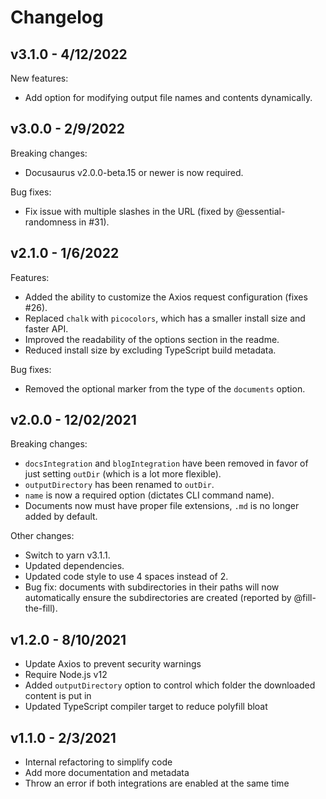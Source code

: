 # Changelog

## v3.1.0 - 4/12/2022

New features:

-   Add option for modifying output file names and contents dynamically.

## v3.0.0 - 2/9/2022

Breaking changes:

-   Docusaurus v2.0.0-beta.15 or newer is now required.

Bug fixes:

-   Fix issue with multiple slashes in the URL (fixed by @essential-randomness in #31).

## v2.1.0 - 1/6/2022

Features:

-   Added the ability to customize the Axios request configuration (fixes #26).
-   Replaced `chalk` with `picocolors`, which has a smaller install size and faster API.
-   Improved the readability of the options section in the readme.
-   Reduced install size by excluding TypeScript build metadata.

Bug fixes:

-   Removed the optional marker from the type of the `documents` option.

## v2.0.0 - 12/02/2021

Breaking changes:

-   `docsIntegration` and `blogIntegration` have been removed in favor of just setting `outDir` (which is a lot more flexible).
-   `outputDirectory` has been renamed to `outDir`.
-   `name` is now a required option (dictates CLI command name).
-   Documents now must have proper file extensions, `.md` is no longer added by default.

Other changes:

-   Switch to yarn v3.1.1.
-   Updated dependencies.
-   Updated code style to use 4 spaces instead of 2.
-   Bug fix: documents with subdirectories in their paths will now automatically ensure the subdirectories are created (reported by @fill-the-fill).

## v1.2.0 - 8/10/2021

-   Update Axios to prevent security warnings
-   Require Node.js v12
-   Added `outputDirectory` option to control which folder the downloaded content is put in
-   Updated TypeScript compiler target to reduce polyfill bloat

## v1.1.0 - 2/3/2021

-   Internal refactoring to simplify code
-   Add more documentation and metadata
-   Throw an error if both integrations are enabled at the same time
